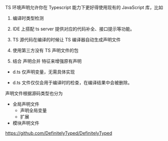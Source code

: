 TS 环境声明允许你在 Typescript 能力下更好得使用现有的 JavaScript 库，比如

1. 编译时类型检测
2. IDE 上搭配 ts server 提供对应的代码补全、接口提示等功能。



1. TS 源代码在编译的时候让 TS 编译器自动生成声明文件
2. 使用第三方没有 TS 声明文件的包
3. 结合 声明合并 特征来增强原有声明



- d.ts 仅声明变量，无需具体实现

- d.ts 文件仅仅会用于编译时的检查，在编译结果中会被删除。

  

声明文件根据源码类型也分为

- 全局声明文件
  - 声明全局变量
  - 扩展
- 模块声明文件



https://github.com/DefinitelyTyped/DefinitelyTyped
